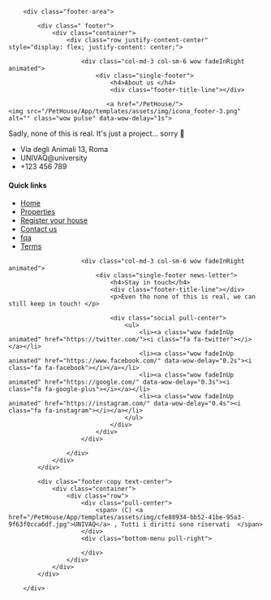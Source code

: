<!-- Footer area-->
        <div class="footer-area">

            <div class=" footer">
                <div class="container">
                    <div class="row justify-content-center" style="display: flex; justify-content: center;">

                        <div class="col-md-3 col-sm-6 wow fadeInRight animated">
                            <div class="single-footer">
                                <h4>About us </h4>
                                <div class="footer-title-line"></div>

                               <a href="/PetHouse/">
    <img src="/PetHouse/App/templates/assets/img/icona_footer-3.png" alt="" class="wow pulse" data-wow-delay="1s">
</a>
                                <p>Sadly, none of this is real. It's just a project... sorry 🥸</p>
                                <ul class="footer-adress">
                                    <li><i class="pe-7s-map-marker strong"> </i> Via degli Animali 13, Roma</li>
                                    <li><i class="pe-7s-mail strong"> </i> UNIVAQ@university</li>
                                    <li><i class="pe-7s-call strong"> </i> +123 456 789</li>
                                </ul>
                            </div>
                        </div>
                        <div class="col-md-3 col-sm-6 wow fadeInRight animated">
                            <div class="single-footer">
                                <h4>Quick links </h4>
                                <div class="footer-title-line"></div>
                                <ul class="footer-menu">
                                    <li><a href="/PetHouse/">Home</a>  </li> 
                                    <li><a href="/PetHouse/Findhosting/searchHost">Properties</a>  </li> 
                                    <li><a href="/PetHouse/user/createHouse">Register your house </a></li> 
                                    <li><a href="contact.html">Contact us</a></li> 
                                    <li><a href="faq.html">fqa</a>  </li> 
                                    <li><a href="faq.html">Terms </a>  </li> 
                                </ul>
                            </div>
                        </div>
                        
                        <div class="col-md-3 col-sm-6 wow fadeInRight animated">
                            <div class="single-footer news-letter">
                                <h4>Stay in touch</h4>
                                <div class="footer-title-line"></div>
                                <p>Even tho none of this is real, we can still keep in touch! </p>

                                <div class="social pull-center"> 
                                    <ul>
                                        <li><a class="wow fadeInUp animated" href="https://twitter.com/"><i class="fa fa-twitter"></i></a></li>
                                        <li><a class="wow fadeInUp animated" href="https://www.facebook.com/" data-wow-delay="0.2s"><i class="fa fa-facebook"></i></a></li>
                                        <li><a class="wow fadeInUp animated" href="https://google.com/" data-wow-delay="0.3s"><i class="fa fa-google-plus"></i></a></li>
                                        <li><a class="wow fadeInUp animated" href="https://instagram.com/" data-wow-delay="0.4s"><i class="fa fa-instagram"></i></a></li>
                                    </ul> 
                                </div>
                            </div>
                        </div>

                    </div>
                </div>
            </div>

            <div class="footer-copy text-center">
                <div class="container">
                    <div class="row">
                        <div class="pull-center">
                            <span> (C) <a href="/PetHouse/App/templates/assets/img/cfe88934-bb52-41be-95a3-9f63f0cca6df.jpg">UNIVAQ</a> , Tutti i diritti sono riservati  </span> 
                        </div> 
                        <div class="bottom-menu pull-right"> 

                        </div>
                    </div>
                </div>
            </div>

        </div>